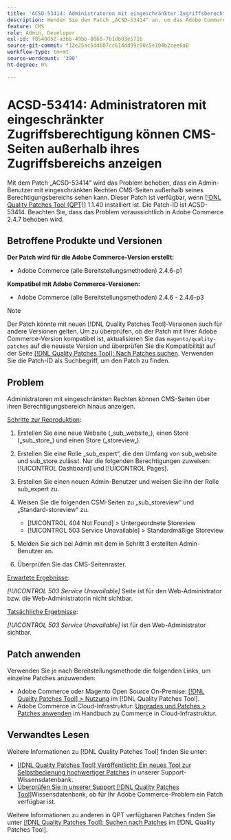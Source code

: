 ```yaml
---
title: 'ACSD-53414: Administratoren mit eingeschränkter Zugriffsberechtigung können CMS-Seiten außerhalb ihres Zugriffsbereichs anzeigen'
description: Wenden Sie den Patch „ACSD-53414“ an, um das Adobe Commerce-Problem zu beheben, bei dem ein Benutzer mit eingeschränktem Administratorzugriff CMS-Seiten außerhalb seines Berechtigungsbereichs sehen kann.
feature: CMS
role: Admin, Developer
exl-id: f8540d52-a3bb-49bb-8868-7b1db03e571b
source-git-commit: f12e25ac5dd607cc614dd99c90c5e104b2cee6a8
workflow-type: tm+mt
source-wordcount: '390'
ht-degree: 0%

---
```


# ACSD-53414: Administratoren mit eingeschränkter Zugriffsberechtigung können CMS-Seiten außerhalb ihres Zugriffsbereichs anzeigen

Mit dem Patch „ACSD-53414“ wird das Problem behoben, dass ein Admin-Benutzer mit eingeschränkten Rechten CMS-Seiten außerhalb seines Berechtigungsbereichs sehen kann. Dieser Patch ist verfügbar, wenn [[!DNL Quality Patches Tool (QPT)]](/help/announcements/adobe-commerce-announcements/magento-quality-patches-released-new-tool-to-self-serve-quality-patches.md) 1.1.40 installiert ist. Die Patch-ID ist ACSD-53414. Beachten Sie, dass das Problem voraussichtlich in Adobe Commerce 2.4.7 behoben wird.

## Betroffene Produkte und Versionen

**Der Patch wird für die Adobe Commerce-Version erstellt:**

* Adobe Commerce (alle Bereitstellungsmethoden) 2.4.6-p1

**Kompatibel mit Adobe Commerce-Versionen:**

* Adobe Commerce (alle Bereitstellungsmethoden) 2.4.6 - 2.4.6-p3

>[!NOTE]
>
>Der Patch könnte mit neuen [!DNL Quality Patches Tool]-Versionen auch für andere Versionen gelten. Um zu überprüfen, ob der Patch mit Ihrer Adobe Commerce-Version kompatibel ist, aktualisieren Sie das `magento/quality-patches` auf die neueste Version und überprüfen Sie die Kompatibilität auf der Seite [[!DNL Quality Patches Tool]: Nach Patches suchen](https://experienceleague.adobe.com/tools/commerce-quality-patches/index.html?lang=de). Verwenden Sie die Patch-ID als Suchbegriff, um den Patch zu finden.

## Problem

Administratoren mit eingeschränkten Rechten können CMS-Seiten über ihren Berechtigungsbereich hinaus anzeigen.

<u>Schritte zur Reproduktion</u>:

1. Erstellen Sie eine neue Website („sub_website„), einen Store („sub_store„) und einen Store („storeview„).
1. Erstellen Sie eine Rolle „sub_expert“, die den Umfang von sub_website und sub_store zulässt. Nur die folgenden Berechtigungen zuweisen: [!UICONTROL Dashboard] und [!UICONTROL Pages].
1. Erstellen Sie einen neuen Admin-Benutzer und weisen Sie ihn der Rolle sub_expert zu.
1. Weisen Sie die folgenden CSM-Seiten zu „sub_storeview“ und „Standard-storeview“ zu.

   * [!UICONTROL 404 Not Found] > Untergeordnete Storeview
   * [!UICONTROL 503 Service Unavailable] > Standardmäßige Storeview

1. Melden Sie sich bei Admin mit dem in Schritt 3 erstellten Admin-Benutzer an.
1. Überprüfen Sie das CMS-Seitenraster.

<u>Erwartete Ergebnisse</u>:

*[!UICONTROL 503 Service Unavailable]* Seite ist für den Web-Administrator bzw. die Web-Administratorin nicht sichtbar.

<u>Tatsächliche Ergebnisse</u>:

*[!UICONTROL 503 Service Unavailable]* ist für den Web-Administrator sichtbar.

## Patch anwenden

Verwenden Sie je nach Bereitstellungsmethode die folgenden Links, um einzelne Patches anzuwenden:

* Adobe Commerce oder Magento Open Source On-Premise: [[!DNL Quality Patches Tool] > Nutzung](https://experienceleague.adobe.com/docs/commerce-operations/tools/quality-patches-tool/usage.html?lang=de) im [!DNL Quality Patches Tool].
* Adobe Commerce in Cloud-Infrastruktur: [Upgrades und Patches > Patches anwenden](https://experienceleague.adobe.com/docs/commerce-cloud-service/user-guide/develop/upgrade/apply-patches.html?lang=de) im Handbuch zu Commerce in Cloud-Infrastruktur.

## Verwandtes Lesen

Weitere Informationen zu [!DNL Quality Patches Tool] finden Sie unter:

* [[!DNL Quality Patches Tool] Veröffentlicht: Ein neues Tool zur Selbstbedienung hochwertiger Patches](/help/announcements/adobe-commerce-announcements/magento-quality-patches-released-new-tool-to-self-serve-quality-patches.md) in unserer Support-Wissensdatenbank.
* [Überprüfen Sie in unserer Support [!DNL Quality Patches Tool]](/help/support-tools/patches-available-in-qpt-tool/check-patch-for-magento-issue-with-magento-quality-patches.md)Wissensdatenbank, ob für Ihr Adobe Commerce-Problem ein Patch verfügbar ist.

Weitere Informationen zu anderen in QPT verfügbaren Patches finden Sie unter [[!DNL Quality Patches Tool]: Suchen nach Patches](https://experienceleague.adobe.com/tools/commerce-quality-patches/index.html?lang=de) im [!DNL Quality Patches Tool].
